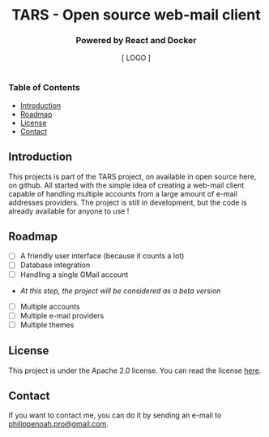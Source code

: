 <div align="center">
<h1>TARS - Open source web-mail client</h1>
<h3>Powered by React and Docker</h3>
[ LOGO ]
</div>
<br/>

### Table of Contents
- [Introduction](#introduction)
- [Roadmap](#roadmap)
- [License](#license)
- [Contact](#contact)

## Introduction
  This projects is part of the TARS project, on available in open source here, on github. All started with the simple idea of creating a web-mail client capable of handling multiple accounts from a large amount of e-mail addresses providers. The project is still in development, but the code is already available for anyone to use !

## Roadmap
  - [ ] A friendly user interface (because it counts a lot)
  - [ ] Database integration
  - [ ] Handling a single GMail account
  - *At this step, the project will be considered as a beta version* 
  - [ ] Multiple accounts
  - [ ] Multiple e-mail providers
  - [ ] Multiple themes

## License
  This project is under the Apache 2.0 license. You can read the license [here](./LICENSE).

## Contact
  If you want to contact me, you can do it by sending an e-mail to [philippenoah.pro@gmail.com](mailto:philippenoah.pro@gmail.com).